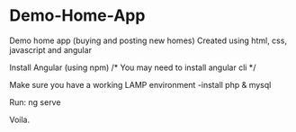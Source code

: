 # Demo-Home-App
Demo home app (buying and posting new homes) Created using html, css, javascript  and angular

Install Angular (using npm)
/* You may need to install angular cli */

Make sure you have a working LAMP environment
-install php & mysql 

Run: ng serve

Voila.
